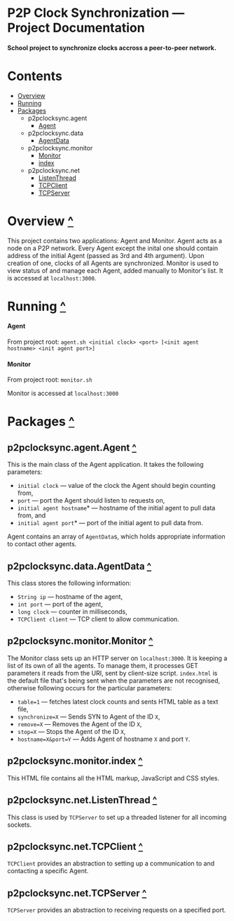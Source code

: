 # P2P Clock Synchronization — Project Documentation
#### School project to synchronize clocks accross a peer-to-peer network.


# Contents
* [Overview](#overview-)
* [Running](#running-)
* [Packages](#packages-)
	* p2pclocksync.agent
		* [Agent](#p2pclocksync.agent.Agent-)
	* p2pclocksync.data
		* [AgentData](#p2pclocksync.data.AgentData-)
	* p2pclocksync.monitor
		* [Monitor](#p2pclocksync.monitor.Monitor-)
		* [index](#p2pclocksync.monitor.index-)
	* p2pclocksync.net
		* [ListenThread](#p2pclocksync.net.ListenThread-)
		* [TCPClient](#p2pclocksync.net.TCPClient-)
		* [TCPServer](#p2pclocksync.net.TCPServer-)

# Overview [^](#contents)
This project contains two applications: Agent and Monitor. Agent acts as a node on a P2P network. Every Agent except the inital one should contain address of the initial Agent (passed as 3rd and 4th argument). Upon creation of one, clocks of all Agents are synchronized. Monitor is used to view status of and manage each Agent, added manually to Monitor's list. It is accessed at `localhost:3000`.

# Running [^](#contents)
#### Agent

From project root: `agent.sh <initial clock> <port> [<init agent hostname> <init agent port>]`

#### Monitor

From project root: `monitor.sh`

Monitor is accessed at `localhost:3000`

# Packages [^](#contents)
## p2pclocksync.agent.Agent [^](#contents)
This is the main class of the Agent application. It takes the following parameters:
* `initial clock` — value of the clock the Agent should begin counting from,
* `port` —  port the Agent should listen to requests on,
* `initial agent hostname`\* — hostname of the initial agent to pull data from, and
* `initial agent port`\* — port of the initial agent to pull data from.

Agent contains an array of `AgentData`s, which holds appropriate information to contact other agents.

## p2pclocksync.data.AgentData [^](#contents)
This class stores the following information:
* `String ip` — hostname of the agent,
* `int port` — port of the agent,
* `long clock` — counter in milliseconds,
* `TCPClient client` —  TCP client to allow communication.

## p2pclocksync.monitor.Monitor [^](#contents)
The Monitor class sets up an HTTP server on `localhost:3000`. It is keeping a list of its own of all the agents. To manage them, it processes GET parameters it reads from the URI, sent by client-size script. `index.html` is the default file that's being sent when the parameters are not recognised, otherwise following occurs for the particular parameters:
* `table=1` — fetches latest clock counts and sents HTML table as a text file,
* `synchronize=X` — Sends SYN to Agent of the ID `X`,
* `remove=X` — Removes the Agent of the ID `X`,
* `stop=X` — Stops the Agent of the ID `X`,
* `hostname=X&port=Y` — Adds Agent of hostname `X` and port `Y`.

## p2pclocksync.monitor.index [^](#contents)
This HTML file contains all the HTML markup, JavaScript and CSS styles.

## p2pclocksync.net.ListenThread [^](#contents)
This class is used by `TCPServer` to set up a threaded listener for all incoming sockets.

## p2pclocksync.net.TCPClient [^](#contents)
`TCPClient` provides an abstraction to setting up a communication to and contacting a specific Agent.

## p2pclocksync.net.TCPServer [^](#contents)
`TCPServer` provides an abstraction to receiving requests on a specified port.
